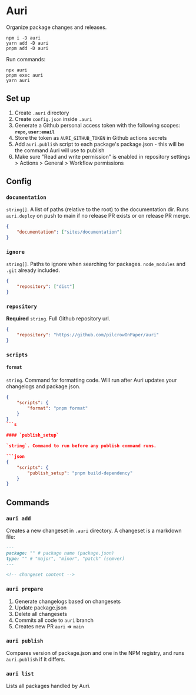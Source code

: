 # Auri

Organize package changes and releases.

```
npm i -D auri
yarn add -D auri
pnpm add -D auri
```

Run commands:

```
npx auri
pnpm exec auri
yarn auri
```

## Set up

1. Create `.auri` directory
2. Create `config.json` inside `.auri`
3. Generate a Github personal access token with the following scopes: **`repo`, `user:email`**
4. Store the token as `AURI_GITHUB_TOKEN` in Github actions secrets
5. Add `auri.publish` script to each package's package.json - this will be the command Auri will use to publish
6. Make sure "Read and write permission" is enabled in repository settings > Actions > General > Workflow permissions

## Config

### `documentation`

`string[]`. A list of paths (relative to the root) to the documentation dir. Runs `auri.deploy` on push to main if no release PR exists or on release PR merge.

```json
{
	"documentation": ["sites/documentation"]
}
```

### `ignore`

`string[]`. Paths to ignore when searching for packages. `node_modules` and `.git` already included.

```json
{
	"repository": ["dist"]
}
```

### `repository`

**Required** `string`. Full Github repository url.

```json
{
	"repository": "https://github.com/pilcrowOnPaper/auri"
}
```

### `scripts`

#### `format`

`string`. Command for formatting code. Will run after Auri updates your changelogs and package.json.

````json
{
	"scripts": {
		"format": "pnpm format"
	}
}
```s

#### `publish_setup`

`string`. Command to run before any publish command runs.

```json
{
	"scripts": {
		"publish_setup": "pnpm build-dependency"
	}
}
````

## Commands

### `auri add`

Creates a new changeset in `.auri` directory. A changeset is a markdown file:

```md
---
package: "" # package name (package.json)
type: "" # "major", "minor", "patch" (semver)
---

<!-- changeset content -->
```

### `auri prepare`

1. Generate changelogs based on changesets
2. Update package.json
3. Delete all changesets
4. Commits all code to `auri` branch
5. Creates new PR `auri` => `main`

### `auri publish`

Compares version of package.json and one in the NPM registry, and runs `auri.publish` if it differs.

### `auri list`

Lists all packages handled by Auri.
